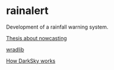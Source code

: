 rainalert
=========
Development of a rainfall warning system.

[Thesis about nowcasting](http://dspace.mit.edu/bitstream/handle/1721.1/17006/54449681.pdf?sequence=1)

[wradlib](http://wradlib.bitbucket.org)

[How DarkSky works](http://blog.jackadam.net/2011/how-dark-sky-works/)